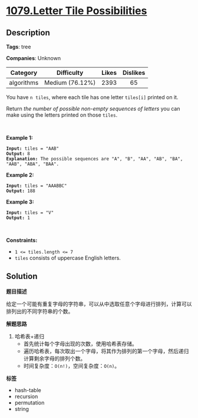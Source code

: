 # [1079.Letter Tile Possibilities](https://leetcode.com/problems/letter-tile-possibilities/description/)

## Description

**Tags**: tree

**Companies**: Unknown

|  Category  |   Difficulty    | Likes | Dislikes |
| :--------: | :-------------: | :---: | :------: |
| algorithms | Medium (76.12%) | 2393  |    65    |

<p>You have <code>n</code>&nbsp;&nbsp;<code>tiles</code>, where each tile has one letter <code>tiles[i]</code> printed on it.</p>
<p>Return <em>the number of possible non-empty sequences of letters</em> you can make using the letters printed on those <code>tiles</code>.</p>
<p>&nbsp;</p>
<p><strong class="example">Example 1:</strong></p>
<pre><code><strong>Input:</strong> tiles = &quot;AAB&quot;
<strong>Output:</strong> 8
<strong>Explanation: </strong>The possible sequences are &quot;A&quot;, &quot;B&quot;, &quot;AA&quot;, &quot;AB&quot;, &quot;BA&quot;, &quot;AAB&quot;, &quot;ABA&quot;, &quot;BAA&quot;.</code></pre>
<p><strong class="example">Example 2:</strong></p>
<pre><code><strong>Input:</strong> tiles = &quot;AAABBC&quot;
<strong>Output:</strong> 188</code></pre>
<p><strong class="example">Example 3:</strong></p>
<pre><code><strong>Input:</strong> tiles = &quot;V&quot;
<strong>Output:</strong> 1</code></pre>
<p>&nbsp;</p>
<p><strong>Constraints:</strong></p>
<ul>
  <li><code>1 &lt;= tiles.length &lt;= 7</code></li>
  <li><code>tiles</code> consists of uppercase English letters.</li>
</ul>

## Solution

**题目描述**

给定一个可能有重复字母的字符串，可以从中选取任意个字母进行排列，计算可以排列出的不同字符串的个数。

**解题思路**

1. 哈希表+递归
   - 首先统计每个字母出现的次数，使用哈希表存储。
   - 遍历哈希表，每次取出一个字母，将其作为排列的第一个字母，然后递归计算剩余字母的排列个数。
   - 时间复杂度：`O(n!)`，空间复杂度：`O(n)`。

**标签**

- hash-table
- recursion
- permutation
- string
